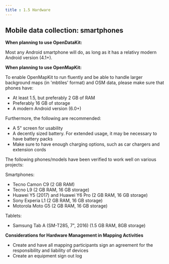```yaml
---
title : 1.5 Hardware
---
```

## Mobile data collection: smartphones

**When planning to use OpenDataKit:**

Most any Android smartphone will do, as long as it has a relativy modern Android version (4.1+).

**When planning to use OpenMapKit:**

To enable OpenMapKit to run fluently and be able to handle larger background maps (in 'mbtiles' format) and OSM data, please make sure that phones have:

* At least 1.5, but preferably 2 GB of RAM
* Preferably 16 GB of storage
* A modern Android version (6.0+)

Furthermore, the following are recommended:

* A 5" screen for usability
* A decently sized battery. For extended usage, it may be necessary to have battery packs
* Make sure to have enough charging options, such as car chargers and extension cords

The following phones/models have been verified to work well on various projects:

Smartphones:

* Tecno Camon C9 (2 GB RAM)
* Tecno L9 (2 GB RAM, 16 GB storage)
* Huawei Y5 (2017) and Huawei Y6 Pro (2 GB RAM, 16 GB storage)
* Sony Experia L1 (2 GB RAM, 16 GB storage)
* Motorola Moto G5 (2 GB RAM, 16 GB storage)

Tablets:

* Samsung Tab A (SM-T285, 7", 2016) (1.5 GB RAM, 8GB storage)

**Considerations for Hardware Management in Mapping Activities**

* Create and have all mapping participants sign an agreement for the responsibility and liability of devices 
* Create an equipment sign out log 
